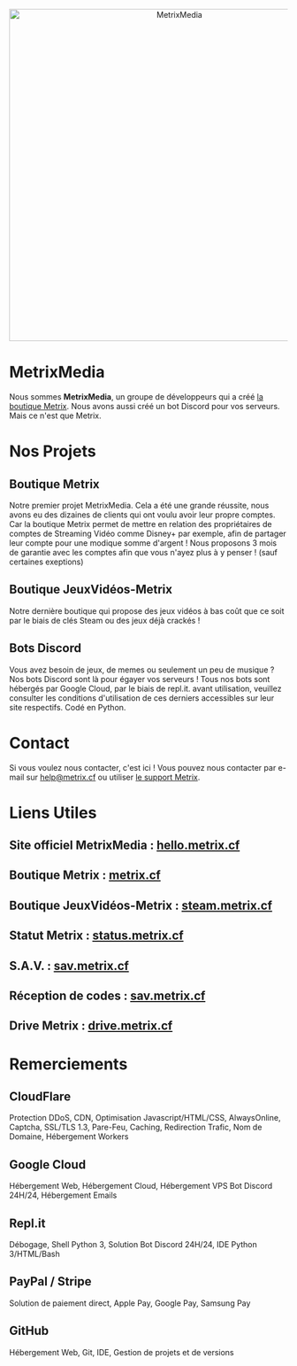 <p align="center">
    <img src="https://i.imgur.com/8DB5Ghz.png" width="600x200" alt="MetrixMedia" />
</p>

# MetrixMedia

Nous sommes <strong>MetrixMedia</strong>, un groupe de développeurs qui a créé <a href="https://metrix.cf">la boutique Metrix</a>. Nous avons aussi créé un bot Discord pour vos serveurs. Mais ce n'est que Metrix.

# Nos Projets

## Boutique Metrix

Notre premier projet MetrixMedia. Cela a été une grande réussite, nous avons eu des dizaines de clients qui ont voulu avoir leur propre comptes. Car la boutique Metrix permet de mettre en relation des propriétaires de comptes de Streaming Vidéo comme Disney+ par exemple, afin de partager leur compte pour une modique somme d'argent ! Nous proposons 3 mois de garantie avec les comptes afin que vous n'ayez plus à y penser ! (sauf certaines exeptions)

## Boutique JeuxVidéos-Metrix

Notre dernière boutique qui propose des jeux vidéos à bas coût que ce soit par le biais de clés Steam ou des jeux déjà crackés !

## Bots Discord

Vous avez besoin de jeux, de memes ou seulement un peu de musique ? Nos bots Discord sont là pour égayer vos serveurs ! Tous nos bots sont hébergés par Google Cloud, par le biais de repl.it. avant utilisation, veuillez consulter les conditions d'utilisation de ces derniers accessibles sur leur site respectifs. Codé en Python.

# Contact 

Si vous voulez nous contacter, c'est ici ! Vous pouvez nous contacter par e-mail sur <a href="mailto://help@metrix.cf">help@metrix.cf</a> ou utiliser <a href="https://www.metrix.cf/support">le support Metrix</a>.

# Liens Utiles

## Site officiel MetrixMedia : <a href="https://hello.metrix.cf">hello.metrix.cf</a>
## Boutique Metrix : <a href="https://metrix.cf">metrix.cf</a>
## Boutique JeuxVidéos-Metrix : <a href="https://steam.metrix.cf">steam.metrix.cf</a>
## Statut Metrix : <a href="https://status.metrix.cf">status.metrix.cf</a>
## S.A.V. : <a href="https://sav.metrix.cf">sav.metrix.cf</a>
## Réception de codes : <a href="https://sav.metrix.cf">sav.metrix.cf</a>
## Drive Metrix : <a href="https://drive.metrix.cf">drive.metrix.cf</a>

# Remerciements

## CloudFlare

Protection DDoS, CDN, Optimisation Javascript/HTML/CSS, AlwaysOnline, Captcha, SSL/TLS 1.3, Pare-Feu, Caching, Redirection Trafic, Nom de Domaine, Hébergement Workers

## Google Cloud

Hébergement Web, Hébergement Cloud, Hébergement VPS Bot Discord 24H/24, Hébergement Emails

## Repl.it

Débogage, Shell Python 3, Solution Bot Discord 24H/24, IDE Python 3/HTML/Bash

## PayPal / Stripe

Solution de paiement direct, Apple Pay, Google Pay, Samsung Pay

## GitHub

Hébergement Web, Git, IDE, Gestion de projets et de versions
